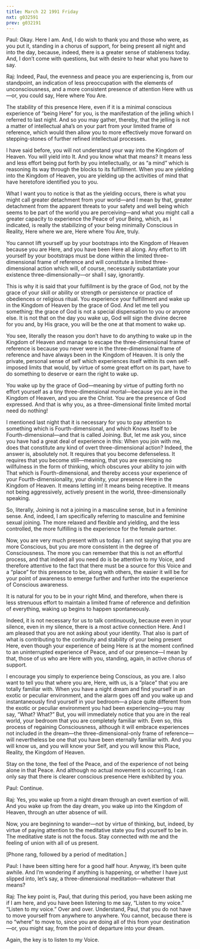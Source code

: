 ```yaml
---
title: March 22 1991 Friday 
nxt: g032591
prev: g032191
---
```


Paul: Okay. Here I am. And, I do wish to thank you and those who were,
as you put it, standing in a chorus of support, for being present all
night and into the day, because, indeed, there is a greater sense of
stableness today. And, I don’t come with questions, but with desire to
hear what you have to say.

Raj: Indeed, Paul, the evenness and peace you are experiencing is, from
our standpoint, an indication of less preoccupation with the elements of
unconsciousness, and a more consistent presence of attention Here with
us—or, you could say, Here where You Are.

The stability of this presence Here, even if it is a minimal conscious
experience of “being Here” for you, is the manifestation of the jelling
which I referred to last night. And so you may gather, thereby, that the
jelling is not a matter of intellectual aha’s on your part from your
limited frame of reference, which would then allow you to more
effectively move forward on stepping-stones of further refined
intellectual processes.

I have said before, you will not understand your way into the Kingdom of
Heaven. You will yield into It. And you know what that means? It means
less and less effort being put forth by you intellectually, or as “a
mind” which is reasoning its way through the blocks to its fulfillment.
When you are yielding into the Kingdom of Heaven, you are yielding up
the activities of mind that have heretofore identified you to you.

What I want you to notice is that as the yielding occurs, there is what
you might call greater detachment from your world—and I mean by that,
greater detachment from the apparent threats to your safety and well
being which seems to be part of the world you are perceiving—and what
you might call a greater capacity to experience the Peace of your Being,
which, as I indicated, is really the stabilizing of your being minimally
Conscious in Reality, Here where we are, Here where You Are, truly.

You cannot lift yourself up by your bootstraps into the Kingdom of
Heaven because you are Here, and you have been Here all along. Any
effort to lift yourself by your bootstraps must be done within the
limited three-dimensional frame of reference and will constitute a
limited three-dimensional action which will, of course, necessarily
substantiate your existence three-dimensionally—or shall I say,
ignorantly.

This is why it is said that your fulfillment is by the grace of God, not
by the grace of your skill or ability or strength or persistence or
practice of obediences or religious ritual. You experience your
fulfillment and wake up in the Kingdom of Heaven by the grace of God.
And let me tell you something: the grace of God is not a special
dispensation to you or anyone else. It is not that on the day you wake
up, God will sign the divine decree for you and, by His grace, you will
be the one at that moment to wake up.

You see, literally the reason you don’t have to do anything to wake up
in the Kingdom of Heaven and manage to escape the three-dimensional
frame of reference is because you never were in the three-dimensional
frame of reference and have always been in the Kingdom of Heaven. It is
only the private, personal sense of self which experiences itself within
its own self-imposed limits that would, by virtue of some great effort
on its part, have to do something to deserve or earn the right to wake
up.

You wake up by the grace of God—meaning by virtue of putting forth no
effort yourself as a tiny three-dimensional mortal—because you are in
the Kingdom of Heaven, and you are the Christ. You are the presence of
God expressed. And that is why you, as a three-dimensional finite
limited mortal need do nothing!

I mentioned last night that it is necessary for you to pay attention to
something which is Fourth-dimensional, and which Knows Itself to be
Fourth-dimensional—and that is called Joining. But, let me ask you,
since you have had a great deal of experience in this: When you join
with me, does that constitute any kind of overt three-dimensional
action? Indeed, the answer is, absolutely not. It requires that you
become defenseless. It requires that you become still—meaning, that you
are exercising no willfulness in the form of thinking, which obscures
your ability to join with That which is Fourth-dimensional, and thereby
access your experience of your Fourth-dimensionality, your divinity,
your presence Here in the Kingdom of Heaven. It means letting in! It
means being receptive. It means not being aggressively, actively present
in the world, three-dimensionally speaking.

So, literally, Joining is not a joining in a masculine sense, but in a
feminine sense. And, indeed, I am specifically referring to masculine
and feminine sexual joining. The more relaxed and flexible and yielding,
and the less controlled, the more fulfilling is the experience for the
female partner.

Now, you are very much present with us today. I am not saying that you
are more Conscious, but you are more consistent in the degree of
Consciousness. The more you can remember that this is not an effortful
process, and that indeed all you need do is be attentive to my Voice,
and therefore attentive to the fact that there must be a source for this
Voice and a “place” for this presence to be, along with others, the
easier it will be for your point of awareness to emerge further and
further into the experience of Conscious awareness.

It is natural for you to be in your right Mind, and therefore, when
there is less strenuous effort to maintain a limited frame of reference
and definition of everything, waking up begins to happen spontaneously.

Indeed, it is not necessary for us to talk continuously, because even in
your silence, even in my silence, there is a most active connection
Here. And I am pleased that you are not asking about your identity. That
also is part of what is contributing to the continuity and stability of
your being present Here, even though your experience of being Here is at
the moment confined to an uninterrupted experience of Peace, and of our
presence—I mean by that, those of us who are Here with you, standing,
again, in active chorus of support.

I encourage you simply to experience being Conscious, as you are. I also
want to tell you that where you are, Here, with us, is a “place” that
you are totally familiar with. When you have a night dream and find
yourself in an exotic or peculiar environment, and the alarm goes off
and you wake up and instantaneously find yourself in your bedroom—a
place quite different from the exotic or peculiar environment you had
been experiencing—you may say, “What? What?” But, you will immediately
notice that you are in the real world, your bedroom that you are
completely familiar with. Even so, this process of regaining
Consciousness, although it will embrace experiences not included in the
dream—the three-dimensional-only frame of reference—will nevertheless be
one that you have been eternally familiar with. And you will know us,
and you will know your Self, and you will know this Place, Reality, the
Kingdom of Heaven.

Stay on the tone, the feel of the Peace, and of the experience of not
being alone in that Peace. And although no actual movement is occurring,
I can only say that there is clearer conscious presence Here exhibited
by you.

Paul: Continue.

Raj: Yes, you wake up from a night dream through an overt exertion of
will. And you wake up from the day dream, you wake up into the Kingdom
of Heaven, through an utter absence of will.

Now, you are beginning to wander—not by virtue of thinking, but, indeed,
by virtue of paying attention to the meditative state you find yourself
to be in. The meditative state is not the focus. Stay connected with me
and the feeling of union with all of us present.

\[Phone rang, followed by a period of meditation.\]

Paul: I have been sitting here for a good half hour. Anyway, it’s been
quite awhile. And I’m wondering if anything is happening, or whether I
have just slipped into, let’s say, a three-dimensional
meditation—whatever that means?

Raj: The key point is, Paul, that during this period, you have been
asking me if I am here, and you have been listening to me say, “Listen
to my voice.” “Listen to my voice.” Over and over. Understand, Paul,
that you do not have to move yourself from anywhere to anywhere. You
cannot, because there is no “where” to move to, since you are doing all
of this from your destination—or, you might say, from the point of
departure into your dream.

Again, the key is to listen to my Voice.
